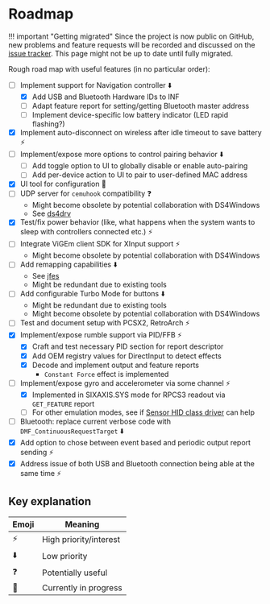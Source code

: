 # Roadmap

!!! important "Getting migrated"
    Since the project is now public on GitHub, new problems and feature requests will be recorded and discussed on the [issue tracker](https://github.com/ViGEm/DsHidMini/issues). This page might not be up to date until fully migrated.

Rough road map with useful features (in no particular order):

- [ ] Implement support for Navigation controller ⬇️
    - [X] Add USB and Bluetooth Hardware IDs to INF
    - [ ] Adapt feature report for setting/getting Bluetooth master address
    - [ ] Implement device-specific low battery indicator (LED rapid flashing?)
- [X] Implement auto-disconnect on wireless after idle timeout to save battery ⚡
- [ ] Implement/expose more options to control pairing behavior ⬇️
    - [ ] Add toggle option to UI to globally disable or enable auto-pairing
    - [ ] Add per-device action to UI to pair to user-defined MAC address 
- [X] UI tool for configuration 🚧
- [ ] UDP server for `cemuhook` compatibility ❓
    - Might become obsolete by potential collaboration with DS4Windows
    - See [ds4drv](https://github.com/TheDrHax/ds4drv-cemuhook)
- [X] Test/fix power behavior (like, what happens when the system wants to sleep with controllers connected etc.) ⚡
- [ ] Integrate ViGEm client SDK for XInput support ⚡
    - Might become obsolete by potential collaboration with DS4Windows
- [ ] Add remapping capabilities ⬇️
    - See [jfes](https://github.com/dmitrii-eremin/jfes)
    - Might be redundant due to existing tools
- [ ] Add configurable Turbo Mode for buttons ⬇️
    - Might be redundant due to existing tools
    - Might become obsolete by potential collaboration with DS4Windows
- [ ] Test and document setup with PCSX2, RetroArch ⚡
- [X] Implement/expose rumble support via PID/FFB ⚡
    - [X] Craft and test necessary PID section for report descriptor
    - [X] Add OEM registry values for DirectInput to detect effects
    - [X] Decode and implement output and feature reports
        - `Constant Force` effect is implemented
- [ ] Implement/expose gyro and accelerometer via some channel ⚡
    - [X] Implemented in SIXAXIS.SYS mode for RPCS3 readout via `GET_FEATURE` report
    - [ ] For other emulation modes, see if [Sensor HID class driver](https://docs.microsoft.com/en-us/windows-hardware/drivers/hid/sensor-hid-class-driver) can help
- [ ] Bluetooth: replace current verbose code with `DMF_ContinuousRequestTarget` ⬇️
- [X] Add option to chose between event based and periodic output report sending ⚡
- [X] Address issue of both USB and Bluetooth connection being able at the same time ⚡

## Key explanation

| Emoji | Meaning |
|---|---|
| ⚡ | High priority/interest |
| ⬇️ | Low priority |
| ❓ | Potentially useful |
| 🚧 | Currently in progress |
